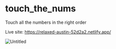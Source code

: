 # touch_the_nums
Touch all the numbers in the right order

Live site: https://relaxed-austin-52d2a2.netlify.app/

![Untitled](https://user-images.githubusercontent.com/78149229/125826924-8c440a02-cce9-4099-ae3d-5a1cd31a8658.png)
